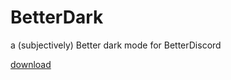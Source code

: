 # BetterDark
a (subjectively) Better dark mode for BetterDiscord

[download](https://raw.githubusercontent.com/Szedann/DarkerMode/main/css/betterDark.theme.css)
